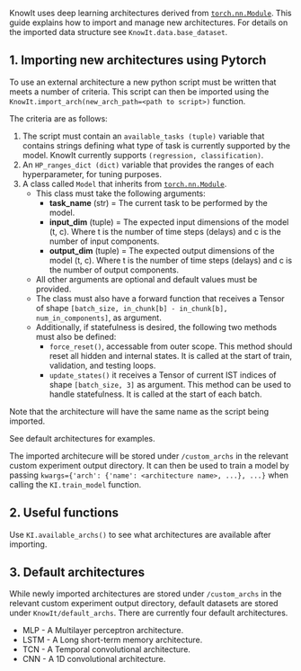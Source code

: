 KnowIt uses deep learning architectures derived from [``torch.nn.Module``](https://pytorch.org/docs/stable/generated/torch.nn.Module.html).
This guide explains how to import and manage new architectures. For details on the imported data structure see 
`KnowIt.data.base_dataset`.

## 1. Importing new architectures using Pytorch

To use an external architecture a new python script must be written that meets 
a number of criteria. This script can then be imported using the ``KnowIt.import_arch(new_arch_path=<path to script>)`` function.

The criteria are as follows:
1. The script must contain an ``available_tasks (tuple)`` variable that contains strings defining what type of task is currently supported by the model. KnowIt currently supports ``(regression, classification)``.
2. An ``HP_ranges_dict (dict)`` variable that provides the ranges of each hyperparameter, for tuning purposes.
3. A class called ``Model`` that inherits from [``torch.nn.Module``](https://pytorch.org/docs/stable/generated/torch.nn.Module.html).
    -   This class must take the following arguments:
        - **task_name** (str) = The current task to be performed by the model. 
        - **input_dim** (tuple) = The expected input dimensions of the model (t, c). Where t is the number of time steps (delays) and c is the number of input components. 
        - **output_dim** (tuple) = The expected output dimensions of the model (t, c). Where t is the number of time steps (delays) and c is the number of output components.
    - All other arguments are optional and default values must be provided.
    -   The class must also have a forward function that receives a Tensor of shape `[batch_size, in_chunk[b] - in_chunk[b], num_in_components]`, as argument.
    - Additionally, if statefulness is desired, the following two methods must also be defined:
      - ``force_reset()``, accessable from outer scope. This method should reset all hidden and internal states. It is called at the start of train, validation, and testing loops.
      - ``update_states()`` it receives a Tensor of current IST indices of shape `[batch_size, 3]` as argument. This method can be used to handle statefulness. It is called at the start of each batch.

Note that the architecture will have the same name as the script being imported.

See default architectures for examples.

The imported architecure will be stored under ``/custom_archs`` in the relevant custom experiment output directory.
It can then be used to train a model by passing ``kwargs={'arch': {'name': <architecture name>, ...}, ...}`` when 
calling the ``KI.train_model`` function.

## 2. Useful functions

Use ``KI.available_archs()`` to see what architectures are available after importing.

## 3. Default architectures

While newly imported architectures are stored under ``/custom_archs`` in the relevant custom experiment output directory, 
default datasets are stored under ``KnowIt/default_archs``. There are currently four default architectures. 

 - MLP - A Multilayer perceptron architecture.
 - LSTM - A Long short-term memory architecture.
 - TCN - A Temporal convolutional architecture.
 - CNN - A 1D convolutional architecture.

